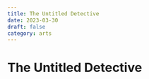 ```yaml
---
title: The Untitled Detective
date: 2023-03-30
draft: false
category: arts
---
```

# The Untitled Detective

